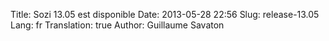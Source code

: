 Title: Sozi 13.05 est disponible
Date: 2013-05-28 22:56
Slug: release-13.05
Lang: fr
Translation: true
Author: Guillaume Savaton

<!-- TODO -->

